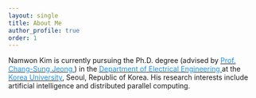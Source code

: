 ```yaml
---
layout: single
title: About Me
author_profile: true
order: 1
---
```


Namwon Kim is currently pursuing the Ph.D. degree (advised by [<font color='dodgerblue'> Prof. Chang-Sung Jeong </font>](https://koreauniv.pure.elsevier.com/en/persons/chang-sung-jeong)) in the [<font color='dodgerblue'> Department of Electrical Engineering </font>](https://ee.korea.ac.kr/eng/main/main.html) at the [<font color='dodgerblue'> Korea University</font>](https://www.korea.edu/), Seoul, Republic of Korea. His research interests include artificial intelligence and distributed parallel computing.




<script type='text/javascript' id='clustrmaps' src='//cdn.clustrmaps.com/map_v2.js?cl=ffffff&w=163&t=tt&d=9n7XmY2J_uslkPyd-OJqi7ZPT-U-vdL-bqFJ1LKAZEI&co=2d78ad&ct=ffffff&cmo=3acc3a&cmn=ff5353'></script>

